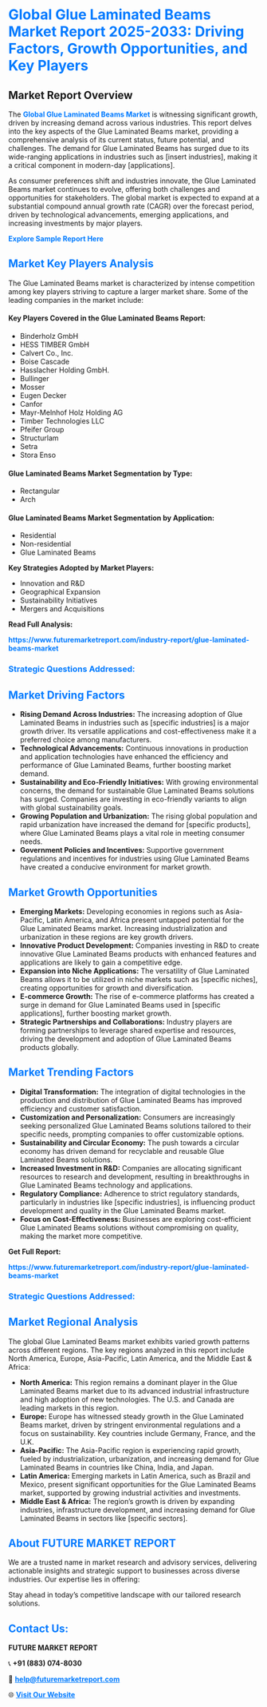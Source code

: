 <h1 style="color: #007BFF;">Global Glue Laminated Beams Market Report 2025-2033: Driving Factors, Growth Opportunities, and Key Players</h1>

<section id="overview">
<h2>Market Report Overview</h2>
<p>The <a href="https://www.futuremarketreport.com/industry-report/glue-laminated-beams-market" style="color: #007BFF; text-decoration: none;"><strong>Global Glue Laminated Beams Market</strong></a> is witnessing significant growth, driven by increasing demand across various industries. This report delves into the key aspects of the Glue Laminated Beams market, providing a comprehensive analysis of its current status, future potential, and challenges. The demand for Glue Laminated Beams has surged due to its wide-ranging applications in industries such as [insert industries], making it a critical component in modern-day [applications].</p>
<p>As consumer preferences shift and industries innovate, the Glue Laminated Beams market continues to evolve, offering both challenges and opportunities for stakeholders. The global market is expected to expand at a substantial compound annual growth rate (CAGR) over the forecast period, driven by technological advancements, emerging applications, and increasing investments by major players.</p>
</section>

<section id="overview">
<p><a href="https://www.futuremarketreport.com/request-sample/reportId=111048" style="color: #007BFF; text-decoration: none;"><strong>Explore Sample Report Here</strong></a></p>
</section>

<section id="key-players">
<h2 style="color: #007BFF;">Market Key Players Analysis</h2>
<p>The Glue Laminated Beams market is characterized by intense competition among key players striving to capture a larger market share. Some of the leading companies in the market include:</p>
<h4>Key Players Covered in the Glue Laminated Beams Report:</h4>
<ul><li>Binderholz GmbH</li><li>HESS TIMBER GmbH</li><li>Calvert Co., Inc.</li><li>Boise Cascade</li><li>Hasslacher Holding GmbH.</li><li>Bullinger</li><li>Mosser</li><li>Eugen Decker</li><li>Canfor</li><li>Mayr-Melnhof Holz Holding AG</li><li>Timber Technologies LLC</li><li>Pfeifer Group</li><li>Structurlam</li><li>Setra</li><li>Stora Enso</li></ul>
<h4>Glue Laminated Beams Market Segmentation by Type:</h4>
<ul><li>Rectangular</li><li>Arch</li></ul>

<h4>Glue Laminated Beams Market Segmentation by Application:</h4>
<ul><li>Residential</li><li>Non-residential</li><li>Glue Laminated Beams</li></ul>
<p><strong>Key Strategies Adopted by Market Players:</strong></p>
<ul>
<li>Innovation and R&D</li>
<li>Geographical Expansion</li>
<li>Sustainability Initiatives</li>
<li>Mergers and Acquisitions</li>
</ul>
</section>

<section>
<p><strong>Read Full Analysis: </strong></p><a href="https://www.futuremarketreport.com/industry-report/glue-laminated-beams-market" style="color: #007BFF; text-decoration: none;"><strong>https://www.futuremarketreport.com/industry-report/glue-laminated-beams-market</strong></a>
<h3 style="color: #007BFF;">Strategic Questions Addressed:</h3>
</section>

<section id="driving-factors">
<h2 style="color: #007BFF;">Market Driving Factors</h2>
<ul>
<li><strong>Rising Demand Across Industries:</strong> The increasing adoption of Glue Laminated Beams in industries such as [specific industries] is a major growth driver. Its versatile applications and cost-effectiveness make it a preferred choice among manufacturers.</li>
<li><strong>Technological Advancements:</strong> Continuous innovations in production and application technologies have enhanced the efficiency and performance of Glue Laminated Beams, further boosting market demand.</li>
<li><strong>Sustainability and Eco-Friendly Initiatives:</strong> With growing environmental concerns, the demand for sustainable Glue Laminated Beams solutions has surged. Companies are investing in eco-friendly variants to align with global sustainability goals.</li>
<li><strong>Growing Population and Urbanization:</strong> The rising global population and rapid urbanization have increased the demand for [specific products], where Glue Laminated Beams plays a vital role in meeting consumer needs.</li>
<li><strong>Government Policies and Incentives:</strong> Supportive government regulations and incentives for industries using Glue Laminated Beams have created a conducive environment for market growth.</li>
</ul>
</section>

<section id="growth-opportunities">
<h2 style="color: #007BFF;">Market Growth Opportunities</h2>
<ul>
<li><strong>Emerging Markets:</strong> Developing economies in regions such as Asia-Pacific, Latin America, and Africa present untapped potential for the Glue Laminated Beams market. Increasing industrialization and urbanization in these regions are key growth drivers.</li>
<li><strong>Innovative Product Development:</strong> Companies investing in R&D to create innovative Glue Laminated Beams products with enhanced features and applications are likely to gain a competitive edge.</li>
<li><strong>Expansion into Niche Applications:</strong> The versatility of Glue Laminated Beams allows it to be utilized in niche markets such as [specific niches], creating opportunities for growth and diversification.</li>
<li><strong>E-commerce Growth:</strong> The rise of e-commerce platforms has created a surge in demand for Glue Laminated Beams used in [specific applications], further boosting market growth.</li>
<li><strong>Strategic Partnerships and Collaborations:</strong> Industry players are forming partnerships to leverage shared expertise and resources, driving the development and adoption of Glue Laminated Beams products globally.</li>
</ul>
</section>

<section id="trending-factors">
<h2 style="color: #007BFF;">Market Trending Factors</h2>
<ul>
<li><strong>Digital Transformation:</strong> The integration of digital technologies in the production and distribution of Glue Laminated Beams has improved efficiency and customer satisfaction.</li>
<li><strong>Customization and Personalization:</strong> Consumers are increasingly seeking personalized Glue Laminated Beams solutions tailored to their specific needs, prompting companies to offer customizable options.</li>
<li><strong>Sustainability and Circular Economy:</strong> The push towards a circular economy has driven demand for recyclable and reusable Glue Laminated Beams solutions.</li>
<li><strong>Increased Investment in R&D:</strong> Companies are allocating significant resources to research and development, resulting in breakthroughs in Glue Laminated Beams technology and applications.</li>
<li><strong>Regulatory Compliance:</strong> Adherence to strict regulatory standards, particularly in industries like [specific industries], is influencing product development and quality in the Glue Laminated Beams market.</li>
<li><strong>Focus on Cost-Effectiveness:</strong> Businesses are exploring cost-efficient Glue Laminated Beams solutions without compromising on quality, making the market more competitive.</li>
</ul>
</section>

<section>
<p><strong>Get Full Report: </strong></p><a href="https://www.futuremarketreport.com/industry-report/glue-laminated-beams-market" style="color: #007BFF; text-decoration: none;"><strong>https://www.futuremarketreport.com/industry-report/glue-laminated-beams-market</strong></a>
<h3 style="color: #007BFF;">Strategic Questions Addressed:</h3>
</section>


<section id="regional-analysis">
<h2 style="color: #007BFF;">Market Regional Analysis</h2>
<p>The global Glue Laminated Beams market exhibits varied growth patterns across different regions. The key regions analyzed in this report include North America, Europe, Asia-Pacific, Latin America, and the Middle East & Africa:</p>
<ul>
<li><strong>North America:</strong> This region remains a dominant player in the Glue Laminated Beams market due to its advanced industrial infrastructure and high adoption of new technologies. The U.S. and Canada are leading markets in this region.</li>
<li><strong>Europe:</strong> Europe has witnessed steady growth in the Glue Laminated Beams market, driven by stringent environmental regulations and a focus on sustainability. Key countries include Germany, France, and the U.K.</li>
<li><strong>Asia-Pacific:</strong> The Asia-Pacific region is experiencing rapid growth, fueled by industrialization, urbanization, and increasing demand for Glue Laminated Beams in countries like China, India, and Japan.</li>
<li><strong>Latin America:</strong> Emerging markets in Latin America, such as Brazil and Mexico, present significant opportunities for the Glue Laminated Beams market, supported by growing industrial activities and investments.</li>
<li><strong>Middle East & Africa:</strong> The region’s growth is driven by expanding industries, infrastructure development, and increasing demand for Glue Laminated Beams in sectors like [specific sectors].</li>
</ul>
</section>

<footer>
<h2 style="color: #007BFF;">About FUTURE MARKET REPORT</h2>
<p>We are a trusted name in market research and advisory services, delivering actionable insights and strategic support to businesses across diverse industries. Our expertise lies in offering:</p>

<p>Stay ahead in today’s competitive landscape with our tailored research solutions.</p>

<h2 style="color: #007BFF;">Contact Us:</h2>
<p><strong>FUTURE MARKET REPORT</strong></p>
<p>📞 <strong>+91 (883) 074-8030</strong></p>
<p>📧 <strong><a href="mailto:help@futuremarketreport.com" style="color: #007BFF;">help@futuremarketreport.com</a></strong></p>
<p>🌐 <strong><a href="https://www.futuremarketreport.com/" style="color: #007BFF;">Visit Our Website</a></strong></p>
</footer>